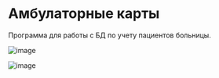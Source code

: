 # Амбулаторные карты

Программа для работы с БД по учету пациентов больницы. 

![image](https://github.com/ladn00/Patients/assets/124509186/33129acf-fc99-4034-a624-c9d36b2f96ab)

![image](https://github.com/ladn00/Patients/assets/124509186/8a1092a0-97c2-45d9-85a8-970062bceede)


